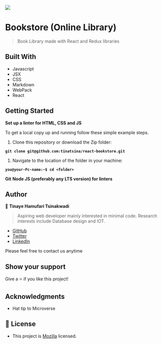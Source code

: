 ![](https://img.shields.io/badge/Microverse-blueviolet)

# Bookstore (Online Library)

> Book Library made with React and Redux libraries

## Built With

- Javascript
- JSX
- CSS
- Markdown
- WebPack
- React

## Getting Started

**Set up a linter for HTML, CSS and JS**

To get a local copy up and running follow these simple example steps.

1. Clone this repository or download the Zip folder:

**``git clone git@github.com:tinatsina/react-bookstore.git``**

1. Navigate to the location of the folder in your machine:

**``you@your-Pc-name:~$ cd <folder>``**

**Git**
**Node JS (preferably any LTS version) for linters**

## Author

👤 **Tinaye Hamufari Tsinakwadi**

> Aspiring web developer mainly interested in minimal code. Research interests include Database design and IOT.

- [GitHub](https://github.com/tinatsina)
- [Twitter](https://twitter.com/TinayeT)
- [LinkedIn](https://www.linkedin.com/in/tinayetsina/)

Please feel free to contact us anytime

## Show your support

Give a ⭐️ if you like this project!

## Acknowledgments

- Hat tip to Microverse

## 📝 License

- This project is [Mozilla](./LICENSE) licensed.